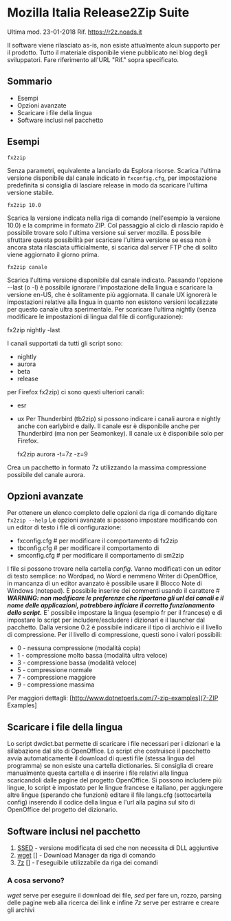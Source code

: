 Mozilla Italia Release2Zip Suite
================================
Ultima mod. 23-01-2018
Rif. https://r2z.noads.it

Il software viene rilasciato as-is, non esiste attualmente alcun supporto
per il prodotto. Tutto il materiale disponibile viene pubblicato nei blog degli sviluppatori.
Fare riferimento all'URL "Rif." sopra specificato.

Sommario
------
* Esempi
* Opzioni avanzate
* Scaricare i file della lingua
* Software inclusi nel pacchetto


Esempi
-------

    fx2zip
    
Senza parametri, equivalente a lanciarlo da Esplora risorse.
Scarica l'ultima versione disponibile dal canale indicato in `fxconfig.cfg`, per impostazione predefinita si consiglia di lasciare release in modo da scaricare l'ultima versione stabile.

    fx2zip 10.0
	
Scarica la versione indicata nella riga di comando (nell'esempio la versione 10.0) e la comprime in formato ZIP. 
Col passaggio al ciclo di rilascio rapido è possibile trovare solo l'ultima versione sui server mozilla.
È possibile sfruttare questa possibilità per scaricare l'ultima versione se essa non è ancora stata rilasciata ufficialmente, si scarica dal server FTP che di solito viene aggiornato il giorno prima.

    fx2zip canale
    
Scarica l'ultima versione disponibile dal canale indicato. 
Passando l'opzione --last (o -l) è possibile ignorare l'impostazione della lingua e scaricare la versione en-US, che è solitamente più aggiornata.
Il canale UX ignorerà le impostazioni relative alla lingua in quanto non esistono versioni localizzate per questo canale ultra sperimentale.
Per scaricare l'ultima nightly (senza modificare le impostazioni di lingua dal file di configurazione):

  fx2zip nightly -last
  
I canali supportati da tutti gli script sono:
* nightly
* aurora
* beta
* release

per Firefox fx2zip) ci sono questi ulteriori canali:
* esr
* ux
Per Thunderbird (tb2zip) si possono indicare i canali aurora e nightly anche con earlybird e daily.
Il canale esr è disponibile anche per Thunderbird (ma non per Seamonkey).
Il canale ux è disponibile solo per Firefox.

    fx2zip aurora -t=7z -z=9
    
Crea un pacchetto in formato 7z utilizzando la massima compressione possibile del canale aurora.

Opzioni avanzate
-----------------
Per ottenere un elenco completo delle opzioni da riga di comando digitare `fx2zip --help`
Le opzioni avanzate si possono impostare modificando con un editor di testo i file di configurazione:
* fxconfig.cfg # per modificare il comportamento di fx2zip
* tbconfig.cfg # per modificare il comportamento di
* smconfig.cfg # per modificare il comportamento di sm2zip

I file si possono trovare nella cartella *config*. Vanno modificati con un editor di testo semplice: no Wordpad, no Word e nemmeno Writer di OpenOffice, in mancanza di un editor avanzato è possibile usare il Blocco Note di Windows (notepad).
È possibile inserire dei commenti usando il carattere #
***WARNING: non modificare le preferenze che riportano gli url dei canali e il nome delle applicazioni, potrebbero inficiare il corretto funzionamento dello script.***
E` possibile impostare la lingua (esempio fr per il francese) e di impostare lo script per includere/escludere i dizionari e il launcher dal pacchetto.
Dalla versione 0.2 è possibile indicare il tipo di archivio e il livello di compressione. 
Per il livello di compressione, questi sono i valori possibili:
* 0 - nessuna compressione (modalità copia)
* 1 - compressione molto bassa (modalità ultra veloce)
* 3 - compressione bassa (modalità veloce)
* 5 - compressione normale
* 7 - compressione maggiore
* 9 - compressione massima

Per maggiori dettagli: [http://www.dotnetperls.com/7-zip-examples](7-ZIP Examples]
	
Scaricare i file della lingua
------------------------------
Lo script dwdict.bat permette di scaricare i file necessari per i dizionari e la sillabazione dal sito di OpenOffice. 
Lo script che costruisce il pacchetto avvia automaticamente il download di questi file (stessa lingua del programma) se non esiste una cartella dictionaries.
Si consiglia di creare manualmente questa cartella e di inserire i file relativi alla lingua scaricandoli dalle pagine del progetto OpenOffice.
Si possono includere più lingue, lo script è impostato per le lingue francese e italiano, per aggiungere altre lingue (sperando che funzioni) editare il file langs.cfg (sottocartella config) inserendo il codice della lingua e l'url alla pagina sul sito di OpenOffice del progetto del dizionario.

Software inclusi nel pacchetto
-------------------------------
1. [SSED][] - versione modificata di sed che non necessita di DLL aggiuntive
2. [wget] [] - Download Manager da riga di comando
3. [7z] [] -  l'eseguibile utilizzabile da riga dei comandi


[SSED]: http://sed.sourceforge.net/grabbag/ssed/
[wget]: http://www.gnu.org/software/wget/
[7z]: http://www.7-zip.org/

### A cosa servono? ###
*wget* serve per eseguire il download dei file, *sed* per fare un, rozzo, parsing delle pagine web alla ricerca dei link e infine *7z* serve per estrarre e creare gli archivi